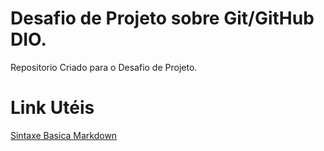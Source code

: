 # Desafio de Projeto sobre Git/GitHub DIO.
 Repositorio Criado para  o Desafio de Projeto.
 
 # Link Utéis
 [Sintaxe Basica Markdown](https://www.markdownguide.org/basic-syntax/)
